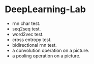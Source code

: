 # DeepLearning-Lab
* rnn char test.
* seq2seq test.
* word2vec test.
* cross entropy test.
* bidirectional rnn test.
* a convolution operation on a picture. 
* a pooling operation on a picture.
